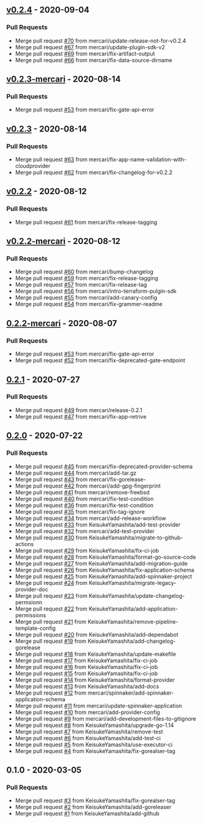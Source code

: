 <a name="v0.2.4"></a>
## [v0.2.4] - 2020-09-04
### Pull Requests
- Merge pull request [#70](https://github.com/mercari/terraform-provider-spinnaker/issues/70) from mercari/update-release-not-for-v0.2.4
- Merge pull request [#67](https://github.com/mercari/terraform-provider-spinnaker/issues/67) from mercari/update-plugin-sdk-v2
- Merge pull request [#69](https://github.com/mercari/terraform-provider-spinnaker/issues/69) from mercari/fix-artifact-output
- Merge pull request [#66](https://github.com/mercari/terraform-provider-spinnaker/issues/66) from mercari/fix-data-source-dirname


<a name="v0.2.3-mercari"></a>
## [v0.2.3-mercari] - 2020-08-14
### Pull Requests
- Merge pull request [#53](https://github.com/mercari/terraform-provider-spinnaker/issues/53) from mercari/fix-gate-api-error


<a name="v0.2.3"></a>
## [v0.2.3] - 2020-08-14
### Pull Requests
- Merge pull request [#63](https://github.com/mercari/terraform-provider-spinnaker/issues/63) from mercari/fix-app-name-validation-with-cloudprovider
- Merge pull request [#62](https://github.com/mercari/terraform-provider-spinnaker/issues/62) from mercari/fix-changelog-for-v0.2.2


<a name="v0.2.2"></a>
## [v0.2.2] - 2020-08-12
### Pull Requests
- Merge pull request [#61](https://github.com/mercari/terraform-provider-spinnaker/issues/61) from mercari/fix-release-tagging


<a name="v0.2.2-mercari"></a>
## [v0.2.2-mercari] - 2020-08-12
### Pull Requests
- Merge pull request [#60](https://github.com/mercari/terraform-provider-spinnaker/issues/60) from mercari/bump-changelog
- Merge pull request [#59](https://github.com/mercari/terraform-provider-spinnaker/issues/59) from mercari/fix-release-tagging
- Merge pull request [#57](https://github.com/mercari/terraform-provider-spinnaker/issues/57) from mercari/fix-release-tag
- Merge pull request [#56](https://github.com/mercari/terraform-provider-spinnaker/issues/56) from mercari/intro-terraform-pulgin-sdk
- Merge pull request [#55](https://github.com/mercari/terraform-provider-spinnaker/issues/55) from mercari/add-canary-config
- Merge pull request [#54](https://github.com/mercari/terraform-provider-spinnaker/issues/54) from mercari/fix-grammer-readme


<a name="0.2.2-mercari"></a>
## [0.2.2-mercari] - 2020-08-07
### Pull Requests
- Merge pull request [#53](https://github.com/mercari/terraform-provider-spinnaker/issues/53) from mercari/fix-gate-api-error
- Merge pull request [#52](https://github.com/mercari/terraform-provider-spinnaker/issues/52) from mercari/fix-deprecated-gate-endpoint


<a name="0.2.1"></a>
## [0.2.1] - 2020-07-27
### Pull Requests
- Merge pull request [#49](https://github.com/mercari/terraform-provider-spinnaker/issues/49) from mercari/release-0.2.1
- Merge pull request [#47](https://github.com/mercari/terraform-provider-spinnaker/issues/47) from mercari/fix-app-retrive


<a name="0.2.0"></a>
## [0.2.0] - 2020-07-22
### Pull Requests
- Merge pull request [#45](https://github.com/mercari/terraform-provider-spinnaker/issues/45) from mercari/fix-deprecated-provider-schema
- Merge pull request [#44](https://github.com/mercari/terraform-provider-spinnaker/issues/44) from mercari/add-tar.gz
- Merge pull request [#43](https://github.com/mercari/terraform-provider-spinnaker/issues/43) from mercari/fix-gorelease-
- Merge pull request [#42](https://github.com/mercari/terraform-provider-spinnaker/issues/42) from mercari/add-gpg-fingerprint
- Merge pull request [#41](https://github.com/mercari/terraform-provider-spinnaker/issues/41) from mercari/remove-freebsd
- Merge pull request [#40](https://github.com/mercari/terraform-provider-spinnaker/issues/40) from mercari/fix-test-condition
- Merge pull request [#36](https://github.com/mercari/terraform-provider-spinnaker/issues/36) from mercari/fix-test-condition
- Merge pull request [#35](https://github.com/mercari/terraform-provider-spinnaker/issues/35) from mercari/fix-tag-ignore
- Merge pull request [#34](https://github.com/mercari/terraform-provider-spinnaker/issues/34) from mercari/add-release-workflow
- Merge pull request [#33](https://github.com/mercari/terraform-provider-spinnaker/issues/33) from KeisukeYamashita/add-test-provider
- Merge pull request [#32](https://github.com/mercari/terraform-provider-spinnaker/issues/32) from mercari/add-test-provider
- Merge pull request [#30](https://github.com/mercari/terraform-provider-spinnaker/issues/30) from KeisukeYamashita/migrate-to-github-actions
- Merge pull request [#29](https://github.com/mercari/terraform-provider-spinnaker/issues/29) from KeisukeYamashita/fix-ci-job
- Merge pull request [#28](https://github.com/mercari/terraform-provider-spinnaker/issues/28) from KeisukeYamashita/format-go-source-code
- Merge pull request [#27](https://github.com/mercari/terraform-provider-spinnaker/issues/27) from KeisukeYamashita/add-migration-guide
- Merge pull request [#26](https://github.com/mercari/terraform-provider-spinnaker/issues/26) from KeisukeYamashita/fix-application-schema
- Merge pull request [#25](https://github.com/mercari/terraform-provider-spinnaker/issues/25) from KeisukeYamashita/add-spinnaker-project
- Merge pull request [#24](https://github.com/mercari/terraform-provider-spinnaker/issues/24) from KeisukeYamashita/migrate-legacy-provider-doc
- Merge pull request [#23](https://github.com/mercari/terraform-provider-spinnaker/issues/23) from KeisukeYamashita/update-changelog-permsionn
- Merge pull request [#22](https://github.com/mercari/terraform-provider-spinnaker/issues/22) from KeisukeYamashita/add-application-permissions
- Merge pull request [#21](https://github.com/mercari/terraform-provider-spinnaker/issues/21) from KeisukeYamashita/remove-pipeline-template-config
- Merge pull request [#20](https://github.com/mercari/terraform-provider-spinnaker/issues/20) from KeisukeYamashita/add-dependabot
- Merge pull request [#19](https://github.com/mercari/terraform-provider-spinnaker/issues/19) from KeisukeYamashita/add-changelog-gorelease
- Merge pull request [#18](https://github.com/mercari/terraform-provider-spinnaker/issues/18) from KeisukeYamashita/update-makefile
- Merge pull request [#17](https://github.com/mercari/terraform-provider-spinnaker/issues/17) from KeisukeYamashita/fix-ci-job
- Merge pull request [#16](https://github.com/mercari/terraform-provider-spinnaker/issues/16) from KeisukeYamashita/fix-ci-job
- Merge pull request [#15](https://github.com/mercari/terraform-provider-spinnaker/issues/15) from KeisukeYamashita/fix-ci-job
- Merge pull request [#14](https://github.com/mercari/terraform-provider-spinnaker/issues/14) from KeisukeYamashita/format-provider
- Merge pull request [#13](https://github.com/mercari/terraform-provider-spinnaker/issues/13) from KeisukeYamashita/add-docs
- Merge pull request [#12](https://github.com/mercari/terraform-provider-spinnaker/issues/12) from mercari/spinnaker/add-spinnaker-application-schema
- Merge pull request [#11](https://github.com/mercari/terraform-provider-spinnaker/issues/11) from mercari/update-spinnaker-application
- Merge pull request [#10](https://github.com/mercari/terraform-provider-spinnaker/issues/10) from mercari/add-provider-config
- Merge pull request [#9](https://github.com/mercari/terraform-provider-spinnaker/issues/9) from mercari/add-development-files-to-gitignore
- Merge pull request [#8](https://github.com/mercari/terraform-provider-spinnaker/issues/8) from KeisukeYamashita/upgrade-go-1.14
- Merge pull request [#7](https://github.com/mercari/terraform-provider-spinnaker/issues/7) from KeisukeYamashita/remove-test
- Merge pull request [#6](https://github.com/mercari/terraform-provider-spinnaker/issues/6) from KeisukeYamashita/add-test-ci
- Merge pull request [#5](https://github.com/mercari/terraform-provider-spinnaker/issues/5) from KeisukeYamashita/use-executor-ci
- Merge pull request [#4](https://github.com/mercari/terraform-provider-spinnaker/issues/4) from KeisukeYamashita/fix-gorealser-tag


<a name="0.1.0"></a>
## 0.1.0 - 2020-03-05
### Pull Requests
- Merge pull request [#3](https://github.com/mercari/terraform-provider-spinnaker/issues/3) from KeisukeYamashita/fix-gorealser-tag
- Merge pull request [#2](https://github.com/mercari/terraform-provider-spinnaker/issues/2) from KeisukeYamashita/add-goreleaser
- Merge pull request [#1](https://github.com/mercari/terraform-provider-spinnaker/issues/1) from KeisukeYamashita/add-github


[Unreleased]: https://github.com/mercari/terraform-provider-spinnaker/compare/v0.2.4...HEAD
[v0.2.4]: https://github.com/mercari/terraform-provider-spinnaker/compare/v0.2.3-mercari...v0.2.4
[v0.2.3-mercari]: https://github.com/mercari/terraform-provider-spinnaker/compare/v0.2.3...v0.2.3-mercari
[v0.2.3]: https://github.com/mercari/terraform-provider-spinnaker/compare/v0.2.2...v0.2.3
[v0.2.2]: https://github.com/mercari/terraform-provider-spinnaker/compare/v0.2.2-mercari...v0.2.2
[v0.2.2-mercari]: https://github.com/mercari/terraform-provider-spinnaker/compare/0.2.2-mercari...v0.2.2-mercari
[0.2.2-mercari]: https://github.com/mercari/terraform-provider-spinnaker/compare/0.2.1...0.2.2-mercari
[0.2.1]: https://github.com/mercari/terraform-provider-spinnaker/compare/0.2.0...0.2.1
[0.2.0]: https://github.com/mercari/terraform-provider-spinnaker/compare/0.1.0...0.2.0
